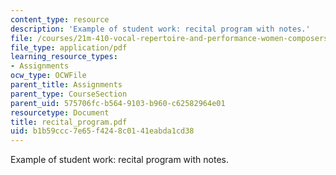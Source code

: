 ```yaml
---
content_type: resource
description: 'Example of student work: recital program with notes.'
file: /courses/21m-410-vocal-repertoire-and-performance-women-composers-spring-2007/b1b59ccc7e65f4248c0141eabda1cd38_recital_program.pdf
file_type: application/pdf
learning_resource_types:
- Assignments
ocw_type: OCWFile
parent_title: Assignments
parent_type: CourseSection
parent_uid: 575706fc-b564-9103-b960-c62582964e01
resourcetype: Document
title: recital_program.pdf
uid: b1b59ccc-7e65-f424-8c01-41eabda1cd38
---
```

Example of student work: recital program with notes.

